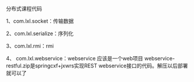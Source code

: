 分布式课程代码

1、com.lxl.socket：传输数据

2、com.lxl.serialize：序列化

3、com.lxl.rmi：rmi

4、 com.lxl.webservice：webservice 应该是一个web项目
	webservice-restful.zip是springcxf+jxwrs实现REST webservice接口的代码。解压以后部署就可以了